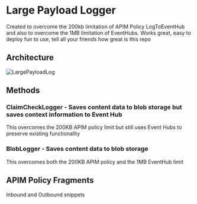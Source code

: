 # Large Payload Logger
Created to overcome the 200kb limitation of APIM Policy LogToEventHub and also to overcome the 1MB limitation of EventHubs. Works great, easy to deploy fun to use, tell all your friends how great is this repo

## Architecture
![LargePayloadLog](https://github.com/ThePreston/Large-Payload-Logger/assets/84995595/8736b978-c08e-48cf-b0b9-20d190a4add6)



## Methods

### ClaimCheckLogger - Saves content data to blob storage but saves context information to Event Hub
This overcomes the 200KB APIM policy limit but still uses Event Hubs to preserve existing functionality

### BlobLogger - Saves content data to blob storage 
This overcomes both the 200KB APIM policy and the 1MB EventHub limit

## APIM Policy Fragments
Inbound and Outbound snippets
